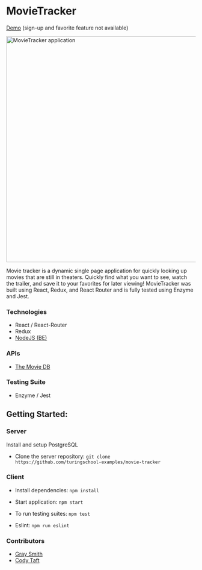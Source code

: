 # MovieTracker

[Demo](https://movie-tracker-client.herokuapp.com/) (sign-up and favorite feature not available)

<img src="https://i.imgur.com/tCkT10D.png" width='600px' alt="MovieTracker application">

Movie tracker is a dynamic single page application for quickly looking up movies that are still in theaters. Quickly find what you want to see, watch the trailer, and save it to your favorites for later viewing! MovieTracker was built using React, Redux, and React Router and is fully tested using Enzyme and Jest.

### Technologies

* React / React-Router
* Redux
* [NodeJS (BE)](https://github.com/turingschool-examples/movie-tracker)

### APIs
* [The Movie DB](https://themoviedb.org/documentation/api)


### Testing Suite
* Enzyme / Jest

## Getting Started:

### Server

Install and setup PostgreSQL 

- Clone the server repository: `git clone https://github.com/turingschool-examples/movie-tracker`

### Client

* Install dependencies: `npm install`

* Start application: `npm start`

* To run testing suites: `npm test`

* Eslint: `npm run eslint`

### Contributors
 * [Gray Smith](https://github.com/GraySmith00)
 * [Cody Taft](https://github.com/codytaft)
